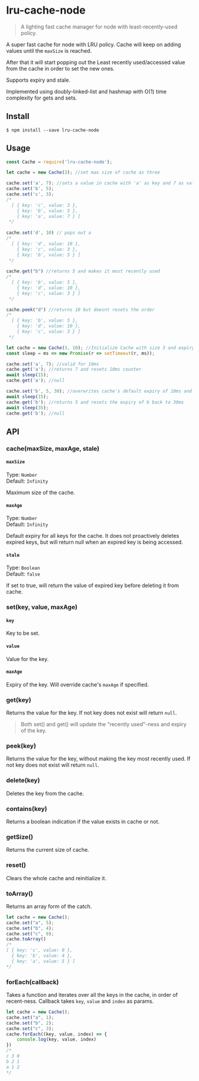 # lru-cache-node

> A lighting fast cache manager for node with least-recently-used policy.

A super fast cache for node with LRU policy. Cache will keep on adding values until the `maxSize` is reached.

After that it will start popping out the Least recently used/accessed value from the cache in order to set the new ones.


Supports expiry and stale.

Implemented using doubly-linked-list and hashmap with O(1) time complexity for gets and sets.


## Install

```
$ npm install --save lru-cache-node
```

## Usage

```js
const Cache = require('lru-cache-node');

let cache = new Cache(3); //set max size of cache as three

cache.set('a', 7); //sets a value in cache with 'a' as key and 7 as value
cache.set('b', 5);
cache.set('c', 3); 
/*
  [ { key: 'c', value: 3 },
    { key: 'b', value: 5 },
    { key: 'a', value: 7 } ]
 */
 
cache.set('d', 10) // pops out a
/*
  [ { key: 'd', value: 10 },
    { key: 'c', value: 3 },
    { key: 'b', value: 5 } ]
 */
 
cache.get("b") //returns 5 and makes it most recently used
/*
  [ { key: 'b', value: 5 },
    { key: 'd', value: 10 },
    { key: 'c', value: 3 } ]
 */

cache.peek("d") //returns 10 but doesnt resets the order
/*
  [ { key: 'b', value: 5 },
    { key: 'd', value: 10 },
    { key: 'c', value: 3 } ]
 */

let cache = new Cache(3, 10); //Initialize Cache with size 3 and expiry for keys as 10ms
const sleep = ms => new Promise(r => setTimeout(r, ms));

cache.set('a', 7); //valid for 10ms
cache.get('a'); //returns 7 and resets 10ms counter
await sleep(15);
cache.get('a'); //null

cache.set('b', 5, 30); //overwrites cache's default expiry of 10ms and uses 30ms
await sleep(15);
cache.get('b'); //returns 5 and resets the expiry of b back to 30ms
await sleep(35);
cache.get('b'); //null
```

## API
### cache(maxSize, maxAge, stale)

#### `maxSize`
Type: `Number`<br>
Default: `Infinity`

Maximum size of the cache.

#### `maxAge`
Type: `Number`<br>
Default: `Infinity`

Default expiry for all keys for the cache. It does not proactively deletes expired keys, but will return null when an expired key is being accessed.

#### `stale`
Type: `Boolean`<br>
Default: `false`

If set to true, will return the value of expired key before deleting it from cache.

### set(key, value, maxAge)

#### `key`

Key to be set.

#### `value`

Value for the key.

#### `maxAge`

Expiry of the key. Will override cache's `maxAge` if specified.

### get(key)

Returns the value for the key. If not key does not exist will return `null`.

>Both set() and get() will update the "recently used"-ness and expiry of the key.

### peek(key)

Returns the value for the key, without making the key most recently used. If not key does not exist will return `null`.

### delete(key)
Deletes the key from the cache.

### contains(key)

Returns a boolean indication if the value exists in cache or not.

### getSize()

Returns the current size of cache.

### reset()

Clears the whole cache and reinitialize it.

### toArray()

Returns an array form of the catch.
```js
let cache = new Cache();
cache.set("a", 5);
cache.set("b", 4);
cache.set("c", 0);
cache.toArray()
/*
[ { key: 'c', value: 0 },
  { key: 'b', value: 4 },
  { key: 'a', value: 5 } ]
*/
```

### forEach(callback)

Takes a function and iterates over all the keys in the cache, in order of recent-ness. Callback takes `key`, `value` and `index` as params.
```js
let cache = new Cache();
cache.set("a", 1);
cache.set("b", 2);
cache.set("c", 3);
cache.forEach((key, value, index) => {
	console.log(key, value, index)
})
/*
c 3 0
b 2 1
a 1 2
*/
```